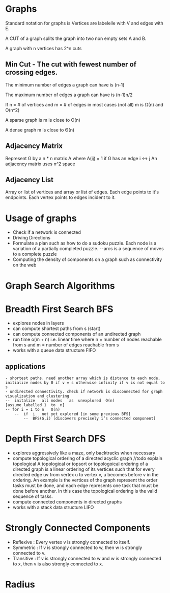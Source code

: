 # Graphs

Standard notation for graphs is Vertices are labelelle with V and edges with E.

A CUT of a graph splits the graph into two non empty sets A and B.

A graph with n vertices has 2^n cuts

## Min Cut - The cut with fewest number of crossing edges.

The minimum number of edges a graph can have is (n-1)

The maximum number of edges a graph can have is (n-1)n/2

If n = # of vertices and m = # of edges in most cases (not all) m is Ω(n) and O(n^2)

A sparse graph is m is close to O(n)

A dense graph m is close to Θ(n)


## Adjacency Matrix

Represent G by a n * n matrix A where A(ij) = 1 if G has an edge i <-> j
An adjacency matrix  uses n^2 space


## Adjacency List

Array or list of vertices and array or list of edges.
Each edge points to it's endpoints.
Each vertex points to edges incident to it.

# Usage of graphs

- Check if a network is connected
- Driving Directions
- Formulate a plan such as how to do a sudoku puzzle. Each node is a variation of a partially completed puzzle. --arcs is a sequence of moves to a complete puzzle
- Computing the density of components on a graph such as connectivity on the web

# Graph Search Algorithms

# Breadth First Search BFS
- explores nodes in layers
- can compute shortest paths from s (start)
- can compute connected components of an undirected graph
- run time o(m + n) i.e. linear time where n = number of nodes reachable from s and m = number of edges reachable from s
- works with a queue data structure FIFO

## applications
    - shortest paths. need another array which is distance to each node, initialize nodes by 0 if v = s otherwise infinity if v is not equal to s
    - undirected connectivity. check if network is disconnected for graph visualization and clustering
    --	initalize	all	nodes	as	unexplored	O(n)
    [assume	labelled 1	to	n]
    -- for i = 1 to	n	O(n)
    	--	if	i	not	yet	explored [in some previous BFS]
            --	BFS(G,i) [discovers	precisely i’s connected	component]


# Depth First Search DFS
- explores aggressively like a maze, only backtracks when necessary
- compute topological ordering of a directed acyclic graph //todo explain topological
A topological or topsort or topologoical ordering of a directed graph is a linear ordering of its vertices such that for every directed edge uv from vertex u to vertex v, u becomes before v in the ordering.
An example is the vertices of the graph represent the order tasks must be done, and each edge represents one task that must be done before another. In this case the topological ordering is the valid sequence of tasks.
- compute connected components in directed graphs
- works with a stack data structure LIFO


# Strongly Connected Components

- Reflexive : Every vertex v is strongly connected to itself.
- Symmetric : If v is strongly connected to w, then w is strongly connected to v.
- Transitive : If v is strongly connected to w and w is strongly connected to x, then v is also strongly connected to x.


# Radius

